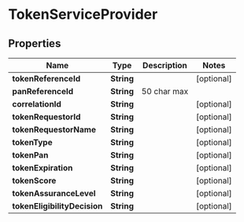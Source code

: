 
# TokenServiceProvider

## Properties
Name | Type | Description | Notes
------------ | ------------- | ------------- | -------------
**tokenReferenceId** | **String** |  |  [optional]
**panReferenceId** | **String** | 50 char max | 
**correlationId** | **String** |  |  [optional]
**tokenRequestorId** | **String** |  |  [optional]
**tokenRequestorName** | **String** |  |  [optional]
**tokenType** | **String** |  |  [optional]
**tokenPan** | **String** |  |  [optional]
**tokenExpiration** | **String** |  |  [optional]
**tokenScore** | **String** |  |  [optional]
**tokenAssuranceLevel** | **String** |  |  [optional]
**tokenEligibilityDecision** | **String** |  |  [optional]



